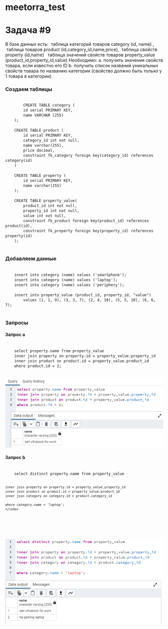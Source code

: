 # meetorra_test

# Задача #9

В базе данных есть:
 таблица категорий товаров category (id, name) , 
 таблица товаров product (id,category_id,name,price),
 таблица свойств property (id,name) 
 таблица значений свойств товаров property_value (product_id,property_id,value)
Необходимо:
a. получить значения свойств товара, если известно его ID
b. получить список названий уникальных свойств товара по названию категории
(свойство должно быть только у 1 товара в категории).

<h3>Создаем таблицы</h3>

<pre>
    <code>
        CREATE TABLE category (
	    id serial PRIMARY KEY,
	    name VARCHAR (255)
	);

	CREATE TABLE product (
		id serial PRIMARY KEY,
		category_id int not null,
		name varchar(255),
		price decimal,
		constraint fk_category foreign key(category_id) references category(id)
	)

	CREATE TABLE property (
		id serial PRIMARY KEY,
		name varchar(255)
	);

	CREATE TABLE property_value(
		product_id int not null,
		property_id int not null,
		value int not null,
		constraint fk_product foreign key(product_id) references product(id),
		constraint fk_property foreign key(property_id) references property(id)
	);
    </code>
</pre>

<h3>Добавляем данные</h3>

<pre>
    <code>
	insert into category (name) values ('smartphone');
	insert into category (name) values ('laptop');
	insert into category (name) values ('periphery');
	
	insert into property_value (product_id, property_id, "value") 
		values (1, 1, 9), (3, 3, 7), (2, 4, 10), (5, 5, 10), (6, 6, 7);
    </code>
</pre>
    
<h3>Запросы </h3>
<h4>Запрос a </h4>
<pre>
    <code>
	select property.name from property_value 
	inner join property on property.id = property_value.property_id
	inner join product on product.id = property_value.product_id
	where product.id = 2;
    </code>
</pre>

![alt text](https://github.com/IgorKinev11/meetorra_test/blob/main/images/query_1.PNG)

<h4>Запрос b </h4>
<pre>
    <code>
	select distinct property.name from property_value

	inner join property on property.id = property_value.property_id
	inner join product on product.id = property_value.product_id
	inner join category on category.id = product.category_id

	where category.name = 'laptop';
    </code>
</pre>

![alt text](https://github.com/IgorKinev11/meetorra_test/blob/main/images/query_2.PNG)





